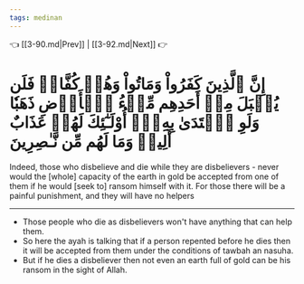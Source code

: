 ```yaml
---
tags: medinan
---
```


👈 [[3-90.md|Prev]] | [[3-92.md|Next]] 👉

# إِنَّ ٱلَّذِينَ كَفَرُواْ وَمَاتُواْ وَهُمۡ كُفَّارٞ فَلَن يُقۡبَلَ مِنۡ أَحَدِهِم مِّلۡءُ ٱلۡأَرۡضِ ذَهَبٗا وَلَوِ ٱفۡتَدَىٰ بِهِۦٓۗ أُوْلَـٰٓئِكَ لَهُمۡ عَذَابٌ أَلِيمٞ وَمَا لَهُم مِّن نَّـٰصِرِينَ

Indeed, those who disbelieve and die while they are disbelievers - never would the [whole] capacity of the earth in gold be accepted from one of them if he would [seek to] ransom himself with it. For those there will be a painful punishment, and they will have no helpers

---
- Those people who die as disbelievers won't have anything that can help them.
- So here the ayah is talking that if a person repented before he dies then it will be accepted from them under the conditions of tawbah an nasuha. 
- But if he dies a disbeliever then not even an earth full of gold can be his ransom in the sight of Allah.
